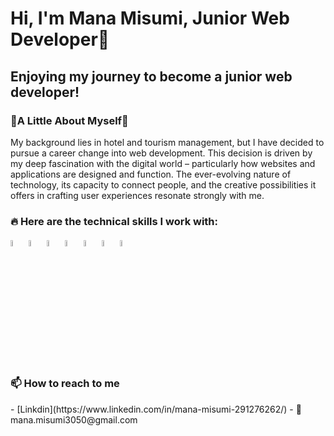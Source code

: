 # Hi, I'm Mana Misumi, Junior Web Developer🌱

<h2>Enjoying my journey to become a junior web developer!</h2>
<h3>🌼A Little About Myself🌼</h3>
<p>My background lies in hotel and tourism management, but I have decided to pursue a career change into web development. This decision is driven by my deep fascination with the digital world – particularly how websites and applications are designed and function. The ever-evolving nature of technology, its capacity to connect people, and the creative possibilities it offers in crafting user experiences resonate strongly with me. </p>



<h3>🔥 Here are the technical skills I work with:</h3>
<p>
<img src="https://cdn.jsdelivr.net/gh/devicons/devicon/icons/react/react-original-wordmark.svg" width=5%/>
<img src="https://cdn.jsdelivr.net/gh/devicons/devicon/icons/javascript/javascript-original.svg" width=5%/>
<img src="https://cdn.jsdelivr.net/gh/devicons/devicon/icons/html5/html5-original-wordmark.svg" width=5%/>
<img src="https://cdn.jsdelivr.net/gh/devicons/devicon/icons/css3/css3-original-wordmark.svg" width=5%/>
<img src="https://cdn.jsdelivr.net/gh/devicons/devicon/icons/tailwindcss/tailwindcss-plain.svg" width=5%/>                 
<img src="https://cdn.jsdelivr.net/gh/devicons/devicon/icons/express/express-original.svg" width=5%/>
<img src="https://cdn.jsdelivr.net/gh/devicons/devicon/icons/mongodb/mongodb-original-wordmark.svg" width=5%/>          
</p>


 <h3>📫 How to reach to me</h3>
 - [Linkdin](https://www.linkedin.com/in/mana-misumi-291276262/)
 - 📧mana.misumi3050@gmail.com

